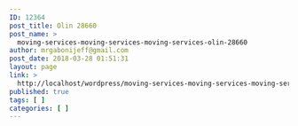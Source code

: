 ```yaml
---
ID: 12364
post_title: Olin 28660
post_name: >
  moving-services-moving-services-moving-services-olin-28660
author: mrgabonijeff@gmail.com
post_date: 2018-03-28 01:51:31
layout: page
link: >
  http://localhost/wordpress/moving-services-moving-services-moving-services-olin-28660/
published: true
tags: [ ]
categories: [ ]
---
```

